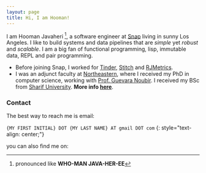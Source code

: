 ```yaml
---
layout: page
title: Hi, I am Hooman!
---
```


I am Hooman Javaheri [^1], a software engineer at [Snap](https://www.snap.com/en-US/)
living in sunny Los Angeles. I like to build systems and data pipelines that are
_simple_ yet _robust_ and _scalable_. I am a big fan of functional programming, lisp, immutable
data, REPL and pair programming.

- Before joining Snap, I worked for [Tinder](https://www.gotinder.com/), [Stitch](https://www.stitchdata.com/) and [RJMetrics](http://www.rjmetrics.com).
- I was an adjunct faculty at [Northeastern](http://www.ccis.northeastern.edu/), where I received my PhD in computer science, working with [Prof. Guevara Noubir](http://ccis.northeastern.edu/home/noubir). I received my BSc from [Sharif University](https://en.wikipedia.org/wiki/Sharif_University_of_Technology). **More info [here](/academic)**.

### Contact
The best way to reach me is email:

`{MY FIRST INITIAL} DOT {MY LAST NAME} AT gmail DOT com`
{: style="text-align: center;"}

you can also find me on:

<div align="center">
  <a href="https://snapchat.com/add/hjavaheri" style="border: 0px">
    <div class="snapchat"> </div>
  </a>
  <a href="https://github.com/namooh" style="border: 0px">
    <div class="github"> </div>
  </a>
  <a href="https://linkedin.com/in/hjavaheri" style="border: 0px;">
    <div class="linkedin"> </div>
  </a>
  <a href="https://twitter.com/namooh" style="border: 0px;">
    <div class="twitter"> </div>
  </a>
  <a href="https://www.instagram.com/namooh/" style="border: 0px;">
    <div class="instagram"> </div>
  </a>
</div>


[^1]: pronounced like **WHO-MAN JAVA-HER-EE**

